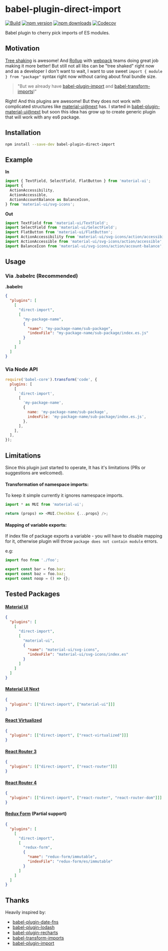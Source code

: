# babel-plugin-direct-import

[![Build](https://github.com/umidbekkarimov/babel-plugin-direct-import/workflows/Build/badge.svg?branch=master)](https://github.com/umidbekkarimov/babel-plugin-direct-import/actions)
[![npm version](https://img.shields.io/npm/v/babel-plugin-direct-import.svg)](https://www.npmjs.com/package/babel-plugin-direct-import)
[![npm downloads](https://img.shields.io/npm/dm/babel-plugin-direct-import.svg)](https://www.npmjs.com/package/babel-plugin-direct-import)
[![Codecov](https://img.shields.io/codecov/c/gh/umidbekkarimov/babel-plugin-direct-import.svg?style=flat-square)](https://codecov.io/gh/umidbekkarimov/babel-plugin-direct-import)

Babel plugin to cherry pick imports of ES modules.

## Motivation

[Tree shaking](https://webpack.js.org/guides/tree-shaking/) is awesome! And
[Rollup](https://rollupjs.org/) with [webpack](https://webpack.js.org) teams
doing great job making it more better! But still not all libs can be "tree
shaked" right now and as a developer I don't want to wait, I want to use sweet
`import { module } from "package"` syntax right now without caring about final
bundle size.

> "But we already have
> [babel-plugin-import](https://github.com/ant-design/babel-plugin-import) and
> [babel-transform-imports](https://bitbucket.org/amctheatres/babel-transform-imports)!"

Right! And this plugins are awesome! But they does not work with complicated
structures like
[material-ui@next](https://github.com/callemall/material-ui/blob/next/src/index.js)
has. I started in
[babel-plugin-material-ui@next](https://github.com/umidbekkarimov/babel-plugin-material-ui/tree/next)
but soon this idea has grow up to create generic plugin that will work with any
es6 package.

## Installation

```bash
npm install --save-dev babel-plugin-direct-import
```

## Example

**In**

```javascript
import { TextField, SelectField, FlatButton } from 'material-ui';
import {
  ActionAccessibility,
  ActionAccessible,
  ActionAccountBalance as BalanceIcon,
} from 'material-ui/svg-icons';
```

**Out**

```javascript
import TextField from 'material-ui/TextField';
import SelectField from 'material-ui/SelectField';
import FlatButton from 'material-ui/FlatButton';
import ActionAccessibility from 'material-ui/svg-icons/action/accessibility';
import ActionAccessible from 'material-ui/svg-icons/action/accessible';
import BalanceIcon from 'material-ui/svg-icons/action/account-balance';
```

## Usage

### **Via .babelrc (Recommended)**

**.babelrc**

```json
{
  "plugins": [
    [
      "direct-import",
      [
        "my-package-name",
        {
          "name": "my-package-name/sub-package",
          "indexFile": "my-package-name/sub-package/index.es.js"
        }
      ]
    ]
  ]
}
```

### **Via Node API**

```javascript
require('babel-core').transform('code', {
  plugins: [
    [
      'direct-import',
      [
        'my-package-name',
        {
          name: 'my-package-name/sub-package',
          indexFile: 'my-package-name/sub-package/index.es.js',
        },
      ],
    ],
  ],
});
```

## Limitations

Since this plugin just started to operate, It has it's limitations (PRs or
suggestions are welcomed).

#### Transformation of namespace imports:

To keep it simple currently it ignores namespace imports.

```javascript
import * as MUI from 'material-ui';

return (props) => <MUI.Checkbox {...props} />;
```

#### Mapping of variable exports:

If index file of package exports a variable - you will have to disable mapping
for it, otherwise plugin will throw `package does not contain module` errors.

e.g:

```javascript
import foo from './foo';

export const bar = foo.bar;
export const baz = foo.baz;
export const noop = () => {};
```

## Tested Packages

#### [Material UI](https://github.com/callemall/material-ui)

```json
{
  "plugins": [
    [
      "direct-import",
      [
        "material-ui",
        {
          "name": "material-ui/svg-icons",
          "indexFile": "material-ui/svg-icons/index.es"
        }
      ]
    ]
  ]
}
```

#### [Material UI Next](https://github.com/callemall/material-ui/tree/next)

```json
{
  "plugins": [["direct-import", ["material-ui"]]]
}
```

#### [React Virtualized](https://github.com/bvaughn/react-virtualized)

```json
{
  "plugins": [["direct-import", ["react-virtualized"]]]
}
```

#### [React Router 3](https://github.com/ReactTraining/react-router/tree/v3)

```json
{
  "plugins": [["direct-import", ["react-router"]]]
}
```

#### [React Router 4](https://github.com/ReactTraining/react-router)

```json
{
  "plugins": [["direct-import", ["react-router", "react-router-dom"]]]
}
```

#### [Redux Form](https://github.com/erikras/redux-form) (Partial support)

```json
{
  "plugins": [
    [
      "direct-import",
      [
        "redux-form",
        {
          "name": "redux-form/immutable",
          "indexFile": "redux-form/es/immutable"
        }
      ]
    ]
  ]
}
```

## Thanks

Heavily inspired by:

- [babel-plugin-date-fns](https://github.com/date-fns/babel-plugin-date-fns)
- [babel-plugin-lodash](https://github.com/lodash/babel-plugin-lodash)
- [babel-plugin-recharts](https://github.com/recharts/babel-plugin-recharts)
- [babel-transform-imports](https://bitbucket.org/amctheatres/babel-transform-imports)
- [babel-plugin-import](https://github.com/ant-design/babel-plugin-import)
